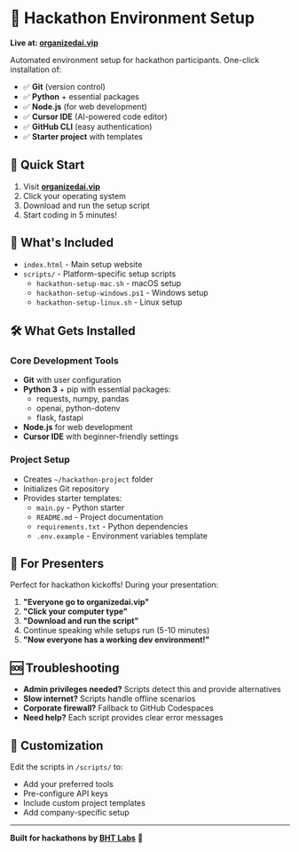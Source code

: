 # 🚀 Hackathon Environment Setup

**Live at: [organizedai.vip](https://organizedai.vip)**

Automated environment setup for hackathon participants. One-click installation of:

- ✅ **Git** (version control)
- ✅ **Python** + essential packages
- ✅ **Node.js** (for web development)
- ✅ **Cursor IDE** (AI-powered code editor)
- ✅ **GitHub CLI** (easy authentication)
- ✅ **Starter project** with templates

## 🎯 Quick Start

1. Visit **[organizedai.vip](https://organizedai.vip)**
2. Click your operating system
3. Download and run the setup script
4. Start coding in 5 minutes!

## 📁 What's Included

- `index.html` - Main setup website
- `scripts/` - Platform-specific setup scripts
  - `hackathon-setup-mac.sh` - macOS setup
  - `hackathon-setup-windows.ps1` - Windows setup  
  - `hackathon-setup-linux.sh` - Linux setup

## 🛠️ What Gets Installed

### Core Development Tools
- **Git** with user configuration
- **Python 3** + pip with essential packages:
  - requests, numpy, pandas
  - openai, python-dotenv
  - flask, fastapi
- **Node.js** for web development
- **Cursor IDE** with beginner-friendly settings

### Project Setup
- Creates `~/hackathon-project` folder
- Initializes Git repository
- Provides starter templates:
  - `main.py` - Python starter
  - `README.md` - Project documentation
  - `requirements.txt` - Python dependencies
  - `.env.example` - Environment variables template

## 🎤 For Presenters

Perfect for hackathon kickoffs! During your presentation:

1. **"Everyone go to organizedai.vip"**
2. **"Click your computer type"**
3. **"Download and run the script"**
4. Continue speaking while setups run (5-10 minutes)
5. **"Now everyone has a working dev environment!"**

## 🆘 Troubleshooting

- **Admin privileges needed?** Scripts detect this and provide alternatives
- **Slow internet?** Scripts handle offline scenarios
- **Corporate firewall?** Fallback to GitHub Codespaces
- **Need help?** Each script provides clear error messages

## 🔧 Customization

Edit the scripts in `/scripts/` to:
- Add your preferred tools
- Pre-configure API keys
- Include custom project templates
- Add company-specific setup

---

**Built for hackathons by [BHT Labs](https://github.com/jhillbht)** 🚀
